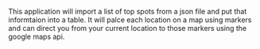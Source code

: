 This application will import a list of top spots from a json file and put that informtaion into a table. It will palce each location on a map using markers and can direct you from your current location to those markers using the google maps api.